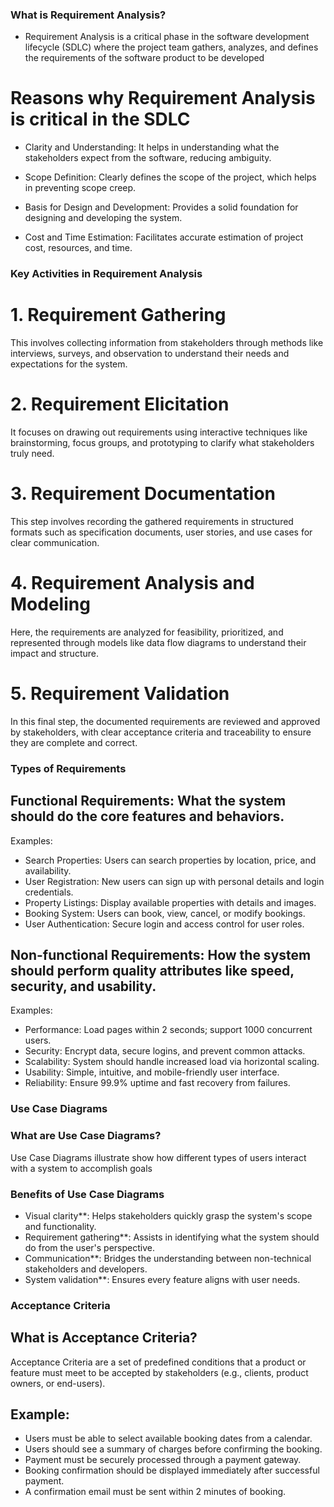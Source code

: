### What is Requirement Analysis?

- Requirement Analysis is a critical phase in the software development lifecycle (SDLC) where the project team gathers, analyzes, and defines the requirements of the software product to be developed 

# Reasons why Requirement Analysis is critical in the SDLC

- Clarity and Understanding: It helps in understanding what the stakeholders expect from the software, reducing ambiguity.

- Scope Definition: Clearly defines the scope of the project, which helps in preventing scope creep.

- Basis for Design and Development: Provides a solid foundation for designing and developing the system.

- Cost and Time Estimation: Facilitates accurate estimation of project cost, resources, and time.

### Key Activities in Requirement Analysis


# 1. Requirement Gathering 

This involves collecting information from stakeholders through methods like interviews, surveys, and observation to understand their needs and expectations for the system.


# 2. Requirement Elicitation 

It focuses on drawing out requirements using interactive techniques like brainstorming, focus groups, and prototyping to clarify what stakeholders truly need.


# 3. Requirement Documentation 

This step involves recording the gathered requirements in structured formats such as specification documents, user stories, and use cases for clear communication.


# 4. Requirement Analysis and Modeling 

Here, the requirements are analyzed for feasibility, prioritized, and represented through models like data flow diagrams to understand their impact and structure.


# 5. Requirement Validation 

In this final step, the documented requirements are reviewed and approved by stakeholders, with clear acceptance criteria and traceability to ensure they are complete and correct.


###  Types of Requirements

## Functional Requirements: What the system should do  the core features and behaviors.

Examples:

- Search Properties: Users can search properties by location, price, and availability.
- User Registration: New users can sign up with personal details and login credentials.
- Property Listings: Display available properties with details and images.
- Booking System: Users can book, view, cancel, or modify bookings.
- User Authentication: Secure login and access control for user roles.


## Non-functional Requirements: How the system should perform quality attributes like speed, security, and usability.

Examples:

- Performance: Load pages within 2 seconds; support 1000 concurrent users.
- Security: Encrypt data, secure logins, and prevent common attacks.
- Scalability: System should handle increased load via horizontal scaling.
- Usability: Simple, intuitive, and mobile-friendly user interface.
- Reliability: Ensure 99.9% uptime and fast recovery from failures.


### Use Case Diagrams


### What are Use Case Diagrams?

Use Case Diagrams illustrate show how different types of users interact with a system to accomplish goals 


### Benefits of Use Case Diagrams

- Visual clarity**: Helps stakeholders quickly grasp the system's scope and functionality.
- Requirement gathering**: Assists in identifying what the system should do from the user's perspective.
- Communication**: Bridges the understanding between non-technical stakeholders and developers.
- System validation**: Ensures every feature aligns with user needs.


### Acceptance Criteria


## What is Acceptance Criteria?

Acceptance Criteria are a set of predefined conditions that a product or feature must meet to be accepted by stakeholders (e.g., clients, product owners, or end-users). 


## Example: 

- Users must be able to select available booking dates from a calendar.
- Users should see a summary of charges before confirming the booking.
- Payment must be securely processed through a payment gateway.
- Booking confirmation should be displayed immediately after successful payment.
- A confirmation email must be sent within 2 minutes of booking.



